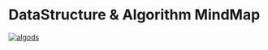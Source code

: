 # DataStructure & Algorithm MindMap

[![algods](https://user-images.githubusercontent.com/5803001/41711625-1fb1cd4a-757b-11e8-8860-96b02434bcd0.png)](https://www.processon.com/view/link/5858f45be4b0db9f2e0e7ee4)
